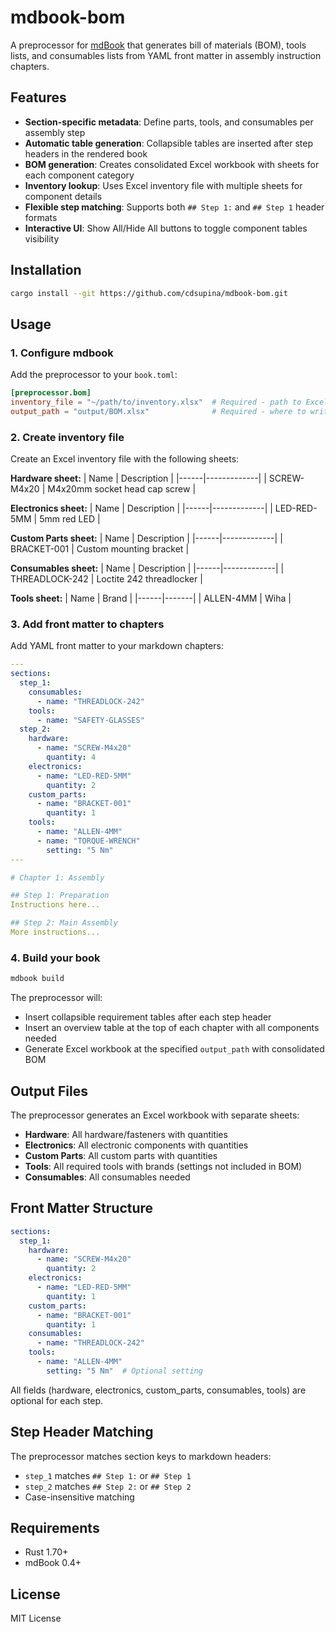 # mdbook-bom

A preprocessor for [mdBook](https://rust-lang.github.io/mdBook/) that generates bill of materials (BOM), tools lists, and consumables lists from YAML front matter in assembly instruction chapters.

## Features

- **Section-specific metadata**: Define parts, tools, and consumables per assembly step
- **Automatic table generation**: Collapsible tables are inserted after step headers in the rendered book
- **BOM generation**: Creates consolidated Excel workbook with sheets for each component category
- **Inventory lookup**: Uses Excel inventory file with multiple sheets for component details
- **Flexible step matching**: Supports both `## Step 1:` and `## Step 1` header formats
- **Interactive UI**: Show All/Hide All buttons to toggle component tables visibility

## Installation

```bash
cargo install --git https://github.com/cdsupina/mdbook-bom.git
```

## Usage

### 1. Configure mdbook

Add the preprocessor to your `book.toml`:

```toml
[preprocessor.bom]
inventory_file = "~/path/to/inventory.xlsx"  # Required - path to Excel inventory
output_path = "output/BOM.xlsx"              # Required - where to write BOM output
```

### 2. Create inventory file

Create an Excel inventory file with the following sheets:

**Hardware sheet:**
| Name | Description |
|------|-------------|
| SCREW-M4x20 | M4x20mm socket head cap screw |

**Electronics sheet:**
| Name | Description |
|------|-------------|
| LED-RED-5MM | 5mm red LED |

**Custom Parts sheet:**
| Name | Description |
|------|-------------|
| BRACKET-001 | Custom mounting bracket |

**Consumables sheet:**
| Name | Description |
|------|-------------|
| THREADLOCK-242 | Loctite 242 threadlocker |

**Tools sheet:**
| Name | Brand |
|------|-------|
| ALLEN-4MM | Wiha |

### 3. Add front matter to chapters

Add YAML front matter to your markdown chapters:

```yaml
---
sections:
  step_1:
    consumables:
      - name: "THREADLOCK-242"
    tools:
      - name: "SAFETY-GLASSES"
  step_2:
    hardware:
      - name: "SCREW-M4x20"
        quantity: 4
    electronics:
      - name: "LED-RED-5MM"
        quantity: 2
    custom_parts:
      - name: "BRACKET-001"
        quantity: 1
    tools:
      - name: "ALLEN-4MM"
      - name: "TORQUE-WRENCH"
        setting: "5 Nm"
---

# Chapter 1: Assembly

## Step 1: Preparation
Instructions here...

## Step 2: Main Assembly
More instructions...
```

### 4. Build your book

```bash
mdbook build
```

The preprocessor will:
- Insert collapsible requirement tables after each step header
- Insert an overview table at the top of each chapter with all components needed
- Generate Excel workbook at the specified `output_path` with consolidated BOM

## Output Files

The preprocessor generates an Excel workbook with separate sheets:

- **Hardware**: All hardware/fasteners with quantities
- **Electronics**: All electronic components with quantities
- **Custom Parts**: All custom parts with quantities
- **Tools**: All required tools with brands (settings not included in BOM)
- **Consumables**: All consumables needed

## Front Matter Structure

```yaml
sections:
  step_1:
    hardware:
      - name: "SCREW-M4x20"
        quantity: 2
    electronics:
      - name: "LED-RED-5MM"
        quantity: 1
    custom_parts:
      - name: "BRACKET-001"
        quantity: 1
    consumables:
      - name: "THREADLOCK-242"
    tools:
      - name: "ALLEN-4MM"
        setting: "5 Nm"  # Optional setting
```

All fields (hardware, electronics, custom_parts, consumables, tools) are optional for each step.

## Step Header Matching

The preprocessor matches section keys to markdown headers:
- `step_1` matches `## Step 1:` or `## Step 1`
- `step_2` matches `## Step 2:` or `## Step 2`
- Case-insensitive matching

## Requirements

- Rust 1.70+
- mdBook 0.4+

## License

MIT License